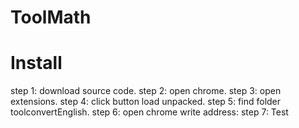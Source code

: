 # ToolMath

# Install

step 1: download source code.
step 2: open chrome.
step 3: open extensions.
step 4: click button load unpacked.
step 5: find folder toolconvertEnglish.
step 6: open chrome write address:
step 7: Test
